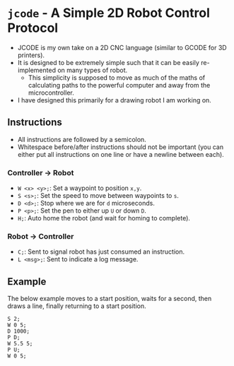# `jcode` - A Simple 2D Robot Control Protocol
- JCODE is my own take on a 2D CNC language (similar to GCODE for 3D printers).
- It is designed to be extremely simple such that it can be easily re-implemented on many types of robot.
    - This simplicity is supposed to move as much of the maths of calculating paths to the powerful computer and away from the microcontroller.
- I have designed this primarily for a drawing robot I am working on.

## Instructions
- All instructions are followed by a semicolon.
- Whitespace before/after instructions should not be important (you can either put all instructions on one line or have a newline between each).
### Controller -> Robot
- `W <x> <y>;`: Set a waypoint to position `x,y`.
- `S <s>;`: Set the speed to move between waypoints to `s`.
- `D <d>;`: Stop where we are for `d` microseconds.
- `P <p>;`: Set the pen to either up `U` or down `D`.
- `H;`: Auto home the robot (and wait for homing to complete).
### Robot -> Controller
- `C;`: Sent to signal robot has just consumed an instruction.
- `L <msg>;`: Sent to indicate a log message.

## Example
The below example moves to a start position, waits for a second, then draws a line, finally returning to a start position.
```
S 2;
W 0 5;
D 1000;
P D;
W 5.5 5;
P U;
W 0 5;
```

